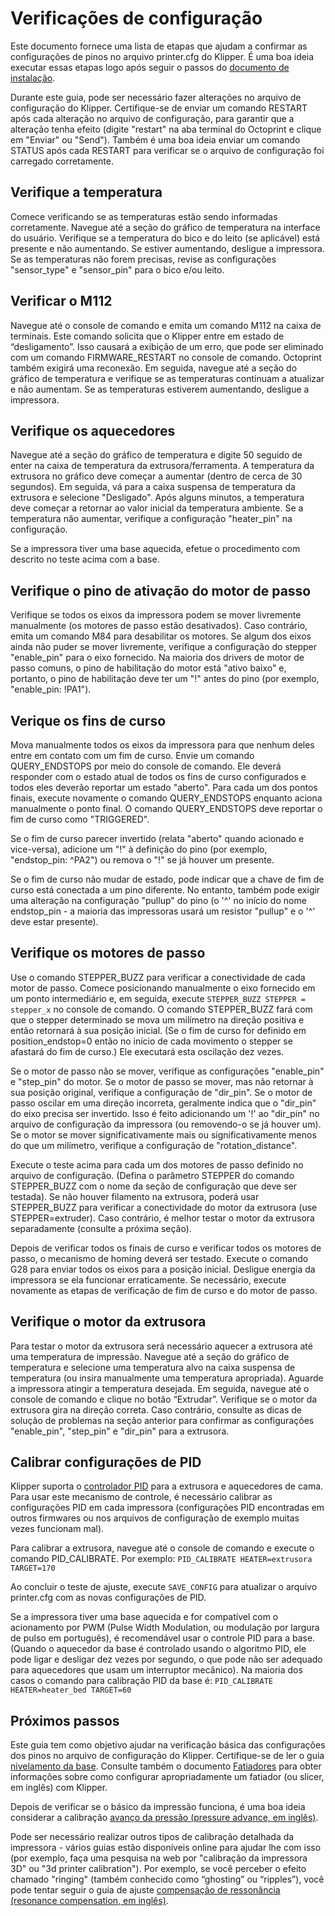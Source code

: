 # Verificações de configuração

Este documento fornece uma lista de etapas que ajudam a confirmar as configurações de pinos no arquivo printer.cfg do Klipper. É uma boa ideia executar essas etapas logo após seguir o passos do [documento de instalação](Installation.md).

Durante este guia, pode ser necessário fazer alterações no arquivo de configuração do Klipper. Certifique-se de enviar um comando RESTART após cada alteração no arquivo de configuração, para garantir que a alteração tenha efeito (digite "restart" na aba terminal do Octoprint e clique em "Enviar" ou "Send"). Também é uma boa ideia enviar um comando STATUS após cada RESTART para verificar se o arquivo de configuração foi carregado corretamente.

## Verifique a temperatura

Comece verificando se as temperaturas estão sendo informadas corretamente. Navegue até a seção do gráfico de temperatura na interface do usuário. Verifique se a temperatura do bico e do leito (se aplicável) está presente e não aumentando. Se estiver aumentando, desligue a impressora. Se as temperaturas não forem precisas, revise as configurações "sensor_type" e "sensor_pin" para o bico e/ou leito.

## Verificar o M112

Navegue até o console de comando e emita um comando M112 na caixa de terminais. Este comando solicita que o Klipper entre em estado de “desligamento”. Isso causará a exibição de um erro, que pode ser eliminado com um comando FIRMWARE_RESTART no console de comando. Octoprint também exigirá uma reconexão. Em seguida, navegue até a seção do gráfico de temperatura e verifique se as temperaturas continuam a atualizar e não aumentam. Se as temperaturas estiverem aumentando, desligue a impressora.

## Verifique os aquecedores

Navegue até a seção do gráfico de temperatura e digite 50 seguido de enter na caixa de temperatura da extrusora/ferramenta. A temperatura da extrusora no gráfico deve começar a aumentar (dentro de cerca de 30 segundos). Em seguida, vá para a caixa suspensa de temperatura da extrusora e selecione "Desligado". Após alguns minutos, a temperatura deve começar a retornar ao valor inicial da temperatura ambiente. Se a temperatura não aumentar, verifique a configuração "heater_pin" na configuração.

Se a impressora tiver uma base aquecida, efetue o procedimento com descrito no teste acima com a base.

## Verifique o pino de ativação do motor de passo

Verifique se todos os eixos da impressora podem se mover livremente manualmente (os motores de passo estão desativados). Caso contrário, emita um comando M84 para desabilitar os motores. Se algum dos eixos ainda não puder se mover livremente, verifique a configuração do stepper "enable_pin" para o eixo fornecido. Na maioria dos drivers de motor de passo comuns, o pino de habilitação do motor está "ativo baixo" e, portanto, o pino de habilitação deve ter um "!" antes do pino (por exemplo, "enable_pin: !PA1").

## Verique os fins de curso

Mova manualmente todos os eixos da impressora para que nenhum deles entre em contato com um fim de curso. Envie um comando QUERY_ENDSTOPS por meio do console de comando. Ele deverá responder com o estado atual de todos os fins de curso configurados e todos eles deverão reportar um estado "aberto". Para cada um dos pontos finais, execute novamente o comando QUERY_ENDSTOPS enquanto aciona manualmente o ponto final. O comando QUERY_ENDSTOPS deve reportar o fim de curso como "TRIGGERED".

Se o fim de curso parecer invertido (relata "aberto" quando acionado e vice-versa), adicione um "!" à definição do pino (por exemplo, "endstop_pin: ^PA2") ou remova o "!" se já houver um presente.

Se o fim de curso não mudar de estado, pode indicar que a chave de fim de curso está conectada a um pino diferente. No entanto, também pode exigir uma alteração na configuração "pullup" do pino (o '^' no início do nome endstop_pin - a maioria das impressoras usará um resistor "pullup" e o '^' deve estar presente).

## Verifique os motores de passo

Use o comando STEPPER_BUZZ para verificar a conectividade de cada motor de passo. Comece posicionando manualmente o eixo fornecido em um ponto intermediário e, em seguida, execute `STEPPER_BUZZ STEPPER = stepper_x` no console de comando. O comando STEPPER_BUZZ fará com que o stepper determinado se mova um milímetro na direção positiva e então retornará à sua posição inicial. (Se o fim de curso for definido em position_endstop=0 então no início de cada movimento o stepper se afastará do fim de curso.) Ele executará esta oscilação dez vezes.

Se o motor de passo não se mover, verifique as configurações "enable_pin" e "step_pin" do motor. Se o motor de passo se mover, mas não retornar à sua posição original, verifique a configuração de "dir_pin". Se o motor de passo oscilar em uma direção incorreta, geralmente indica que o "dir_pin" do eixo precisa ser invertido. Isso é feito adicionando um '!' ao "dir_pin" no arquivo de configuração da impressora (ou removendo-o se já houver um). Se o motor se mover significativamente mais ou significativamente menos do que um milímetro, verifique a configuração de "rotation_distance".

Execute o teste acima para cada um dos motores de passo definido no arquivo de configuração. (Defina o parâmetro STEPPER do comando STEPPER_BUZZ com o nome da seção de configuração que deve ser testada). Se não houver filamento na extrusora, poderá usar STEPPER_BUZZ para verificar a conectividade do motor da extrusora (use STEPPER=extruder). Caso contrário, é melhor testar o motor da extrusora separadamente (consulte a próxima seção).

Depois de verificar todos os finais de curso e verificar todos os motores de passo, o mecanismo de homing deverá ser testado. Execute o comando G28 para enviar todos os eixos para a posição inicial. Desligue energia da impressora se ela funcionar erraticamente. Se necessário, execute novamente as etapas de verificação de fim de curso e do motor de passo.

## Verifique o motor da extrusora

Para testar o motor da extrusora será necessário aquecer a extrusora até uma temperatura de impressão. Navegue até a seção do gráfico de temperatura e selecione uma temperatura alvo na caixa suspensa de temperatura (ou insira manualmente uma temperatura apropriada). Aguarde a impressora atingir a temperatura desejada. Em seguida, navegue até o console de comando e clique no botão “Extrudar”. Verifique se o motor da extrusora gira na direção correta. Caso contrário, consulte as dicas de solução de problemas na seção anterior para confirmar as configurações "enable_pin", "step_pin" e "dir_pin" para a extrusora.

## Calibrar configurações de PID

Klipper suporta o [controlador PID](https://pt.wikipedia.org/wiki/Controlador_proporcional_integral_derivativo) para a extrusora e aquecedores de cama. Para usar este mecanismo de controle, é necessário calibrar as configurações PID em cada impressora (configurações PID encontradas em outros firmwares ou nos arquivos de configuração de exemplo muitas vezes funcionam mal).

Para calibrar a extrusora, navegue até o console de comando e execute o comando PID_CALIBRATE. Por exemplo: `PID_CALIBRATE HEATER=extrusora TARGET=170`

Ao concluir o teste de ajuste, execute `SAVE_CONFIG` para atualizar o arquivo printer.cfg com as novas configurações de PID.

Se a impressora tiver uma base aquecida e for compatível com o acionamento por PWM (Pulse Width Modulation, ou modulação por largura de pulso em português), é recomendável usar o controle PID para a base. (Quando o aquecedor da base é controlado usando o algoritmo PID, ele pode ligar e desligar dez vezes por segundo, o que pode não ser adequado para aquecedores que usam um interruptor mecânico). Na maioria dos casos o comando para calibração PID da base é: `PID_CALIBRATE HEATER=heater_bed TARGET=60`

## Próximos passos

Este guia tem como objetivo ajudar na verificação básica das configurações dos pinos no arquivo de configuração do Klipper. Certifique-se de ler o guia [nivelamento da base](Bed_Level.md). Consulte também o documento [Fatiadores](Slicers.md) para obter informações sobre como configurar apropriadamente um fatiador (ou slicer, em inglês) com Klipper.

Depois de verificar se o básico da impressão funciona, é uma boa ideia considerar a calibração [avanço da pressão (pressure advance, em inglês)](Pressure_Advance.md).

Pode ser necessário realizar outros tipos de calibração detalhada da impressora - vários guias estão disponíveis online para ajudar lhe com isso (por exemplo, faça uma pesquisa na web por "calibração da impressora 3D" ou "3d printer calibration"). Por exemplo, se você perceber o efeito chamado "ringing" (também conhecido como “ghosting” ou “ripples”), você pode tentar seguir o guia de ajuste [compensação de ressonância (resonance compensation, em inglês)](Resonance_Compensation.md).

